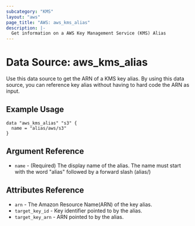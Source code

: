 ```yaml
---
subcategory: "KMS"
layout: "aws"
page_title: "AWS: aws_kms_alias"
description: |-
  Get information on a AWS Key Management Service (KMS) Alias
---
```


# Data Source: aws_kms_alias

Use this data source to get the ARN of a KMS key alias.
By using this data source, you can reference key alias
without having to hard code the ARN as input.

## Example Usage

```hcl
data "aws_kms_alias" "s3" {
  name = "alias/aws/s3"
}
```

## Argument Reference

* `name` - (Required) The display name of the alias. The name must start with the word "alias" followed by a forward slash (alias/)

## Attributes Reference

* `arn` - The Amazon Resource Name(ARN) of the key alias.
* `target_key_id` - Key identifier pointed to by the alias.
* `target_key_arn` - ARN pointed to by the alias.
